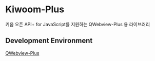 # Kiwoom-Plus
키움 오픈 API+ for JavaScript를 지원하는 QWebview-Plus 용 라이브러리

## Development Environment
[QWebview-Plus](https://github.com/sculove/QWebview-plus)
